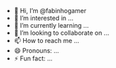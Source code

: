- 👋 Hi, I’m @fabinhogamer
- 👀 I’m interested in ...
- 🌱 I’m currently learning ...
- 💞️ I’m looking to collaborate on ...
- 📫 How to reach me ...
- 😄 Pronouns: ...
- ⚡ Fun fact: ...

<!---
fabinhogamer/fabinhogamer is a ✨ special ✨ repository because its `README.md` (this file) appears on your GitHub profile.
You can click the Preview link to take a look at your changes.
--->
